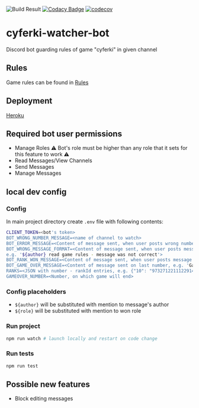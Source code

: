 ![Build Result](https://github.com/Kryszak/cyferki-watcher-bot/actions/workflows/github-actions.yml/badge.svg)
[![Codacy Badge](https://app.codacy.com/project/badge/Grade/72c866122f724b63a756c6c59cd0d879)](https://www.codacy.com/gh/Kryszak/cyferki-watcher-bot/dashboard?utm_source=github.com&amp;utm_medium=referral&amp;utm_content=Kryszak/cyferki-watcher-bot&amp;utm_campaign=Badge_Grade)
[![codecov](https://codecov.io/gh/Kryszak/cyferki-watcher-bot/branch/master/graph/badge.svg)](https://codecov.io/gh/Kryszak/cyferki-watcher-bot)

# cyferki-watcher-bot
Discord bot guarding rules of game "cyferki" in given channel

## Rules
Game rules can be found in [Rules](./Rules.md)

## Deployment
[Heroku](https://dashboard.heroku.com/apps/cyferki-watcher-bot)

## Required bot user permissions
- Manage Roles :warning: Bot's role must be higher than any role that it sets for this feature to work ⚠️
- Read Messages/View Channels
- Send Messages
- Manage Messages

## local dev config
### Config
In main project directory create `.env` file with following contents:
```bash
CLIENT_TOKEN=<bot's token>
BOT_WRONG_NUMBER_MESSAGE=<name of channel to watch>
BOT_ERROR_MESSAGE=<Content of message sent, when user posts wrong number, e.g. '${author} learn learn to count'>
BOT_WRONG_MESSAGE_FORMAT=<Content of message sent, when user posts message in wrong format, 
e.g. '${author} read game rules - message was not correct'>
BOT_RANK_WON_MESSAGE=<Content of message sent, when user posts message with number winning role e.g. '${author}, congratulations on winning rank ${role}!',>
BOT_GAME_OVER_MESSAGE=<Content of message sent on last number, e.g. 'Game over! Thanks for playing'>
RANKS=<JSON with number - rankId entries, e.g. {"10": "973271221112291409", "15": "973282436047839262"}> 
GAMEOVER_NUMBER=<Number, on which game will end>
```
### Config placeholders
- `${author}` will be substituted with mention to message's author
- `${role}` will be substituted with mention to won role

### Run project
```bash
npm run watch # launch locally and restart on code change
```

### Run tests
```bash
npm run test
```

## Possible new features
- Block editing messages

